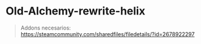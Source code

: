 # Old-Alchemy-rewrite-helix

>Addons necesarios:
https://steamcommunity.com/sharedfiles/filedetails/?id=2678922297
